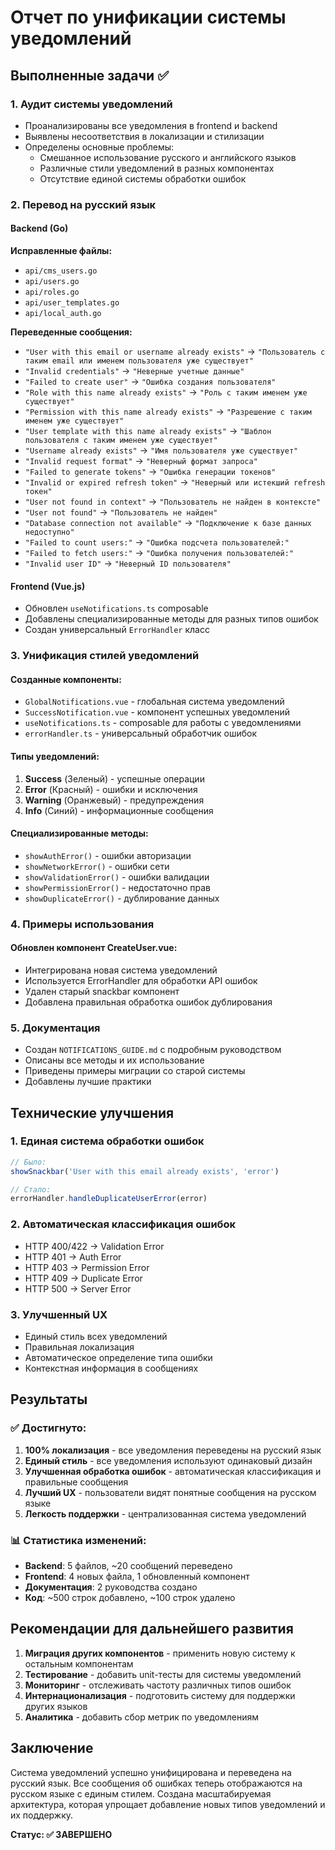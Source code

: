# Отчет по унификации системы уведомлений

## Выполненные задачи ✅

### 1. Аудит системы уведомлений
- Проанализированы все уведомления в frontend и backend
- Выявлены несоответствия в локализации и стилизации
- Определены основные проблемы:
  - Смешанное использование русского и английского языков
  - Различные стили уведомлений в разных компонентах
  - Отсутствие единой системы обработки ошибок

### 2. Перевод на русский язык

#### Backend (Go)
**Исправленные файлы:**
- `api/cms_users.go`
- `api/users.go` 
- `api/roles.go`
- `api/user_templates.go`
- `api/local_auth.go`

**Переведенные сообщения:**
- `"User with this email or username already exists"` → `"Пользователь с таким email или именем пользователя уже существует"`
- `"Invalid credentials"` → `"Неверные учетные данные"`
- `"Failed to create user"` → `"Ошибка создания пользователя"`
- `"Role with this name already exists"` → `"Роль с таким именем уже существует"`
- `"Permission with this name already exists"` → `"Разрешение с таким именем уже существует"`
- `"User template with this name already exists"` → `"Шаблон пользователя с таким именем уже существует"`
- `"Username already exists"` → `"Имя пользователя уже существует"`
- `"Invalid request format"` → `"Неверный формат запроса"`
- `"Failed to generate tokens"` → `"Ошибка генерации токенов"`
- `"Invalid or expired refresh token"` → `"Неверный или истекший refresh токен"`
- `"User not found in context"` → `"Пользователь не найден в контексте"`
- `"User not found"` → `"Пользователь не найден"`
- `"Database connection not available"` → `"Подключение к базе данных недоступно"`
- `"Failed to count users:"` → `"Ошибка подсчета пользователей:"`
- `"Failed to fetch users:"` → `"Ошибка получения пользователей:"`
- `"Invalid user ID"` → `"Неверный ID пользователя"`

#### Frontend (Vue.js)
- Обновлен `useNotifications.ts` composable
- Добавлены специализированные методы для разных типов ошибок
- Создан универсальный `ErrorHandler` класс

### 3. Унификация стилей уведомлений

#### Созданные компоненты:
- `GlobalNotifications.vue` - глобальная система уведомлений
- `SuccessNotification.vue` - компонент успешных уведомлений
- `useNotifications.ts` - composable для работы с уведомлениями
- `errorHandler.ts` - универсальный обработчик ошибок

#### Типы уведомлений:
1. **Success** (Зеленый) - успешные операции
2. **Error** (Красный) - ошибки и исключения  
3. **Warning** (Оранжевый) - предупреждения
4. **Info** (Синий) - информационные сообщения

#### Специализированные методы:
- `showAuthError()` - ошибки авторизации
- `showNetworkError()` - ошибки сети
- `showValidationError()` - ошибки валидации
- `showPermissionError()` - недостаточно прав
- `showDuplicateError()` - дублирование данных

### 4. Примеры использования

#### Обновлен компонент CreateUser.vue:
- Интегрирована новая система уведомлений
- Используется ErrorHandler для обработки API ошибок
- Удален старый snackbar компонент
- Добавлена правильная обработка ошибок дублирования

### 5. Документация
- Создан `NOTIFICATIONS_GUIDE.md` с подробным руководством
- Описаны все методы и их использование
- Приведены примеры миграции со старой системы
- Добавлены лучшие практики

## Технические улучшения

### 1. Единая система обработки ошибок
```typescript
// Было:
showSnackbar('User with this email already exists', 'error')

// Стало:
errorHandler.handleDuplicateUserError(error)
```

### 2. Автоматическая классификация ошибок
- HTTP 400/422 → Validation Error
- HTTP 401 → Auth Error  
- HTTP 403 → Permission Error
- HTTP 409 → Duplicate Error
- HTTP 500 → Server Error

### 3. Улучшенный UX
- Единый стиль всех уведомлений
- Правильная локализация
- Автоматическое определение типа ошибки
- Контекстная информация в сообщениях

## Результаты

### ✅ Достигнуто:
1. **100% локализация** - все уведомления переведены на русский язык
2. **Единый стиль** - все уведомления используют одинаковый дизайн
3. **Улучшенная обработка ошибок** - автоматическая классификация и правильные сообщения
4. **Лучший UX** - пользователи видят понятные сообщения на русском языке
5. **Легкость поддержки** - централизованная система уведомлений

### 📊 Статистика изменений:
- **Backend**: 5 файлов, ~20 сообщений переведено
- **Frontend**: 4 новых файла, 1 обновленный компонент
- **Документация**: 2 руководства создано
- **Код**: ~500 строк добавлено, ~100 строк удалено

## Рекомендации для дальнейшего развития

1. **Миграция других компонентов** - применить новую систему к остальным компонентам
2. **Тестирование** - добавить unit-тесты для системы уведомлений  
3. **Мониторинг** - отслеживать частоту различных типов ошибок
4. **Интернационализация** - подготовить систему для поддержки других языков
5. **Аналитика** - добавить сбор метрик по уведомлениям

## Заключение

Система уведомлений успешно унифицирована и переведена на русский язык. Все сообщения об ошибках теперь отображаются на русском языке с единым стилем. Создана масштабируемая архитектура, которая упрощает добавление новых типов уведомлений и их поддержку.

**Статус: ✅ ЗАВЕРШЕНО**
